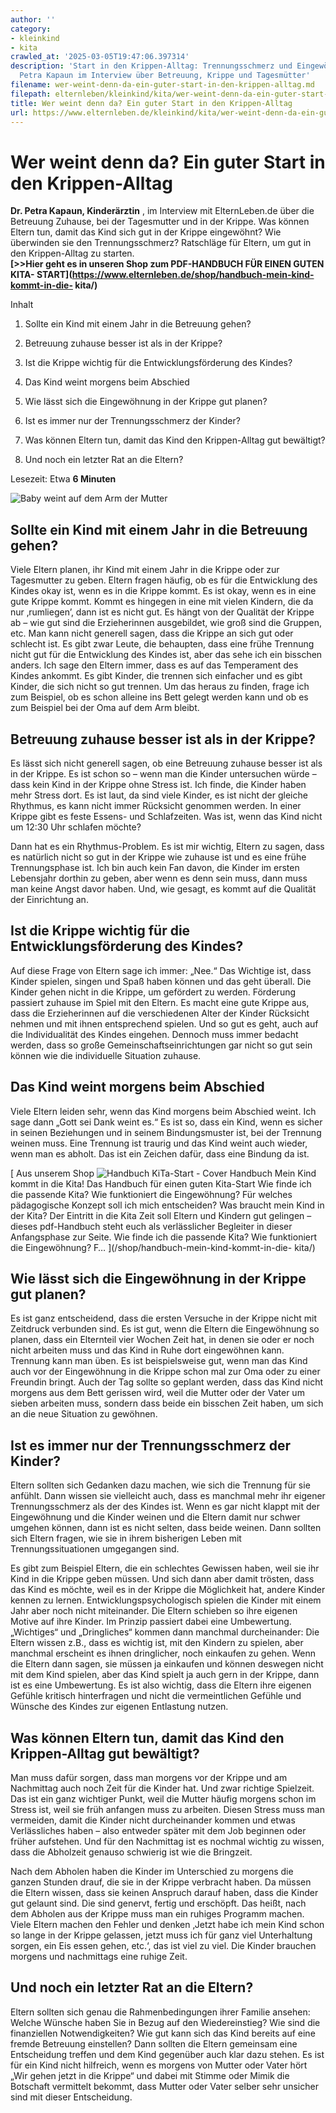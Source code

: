 ```yaml
---
author: ''
category:
- kleinkind
- kita
crawled_at: '2025-03-05T19:47:06.397314'
description: 'Start in den Krippen-Alltag: Trennungsschmerz und Eingewöhnung. Dr.
  Petra Kapaun im Interview über Betreuung, Krippe und Tagesmütter'
filename: wer-weint-denn-da-ein-guter-start-in-den-krippen-alltag.md
filepath: elternleben/kleinkind/kita/wer-weint-denn-da-ein-guter-start-in-den-krippen-alltag.md
title: Wer weint denn da? Ein guter Start in den Krippen-Alltag
url: https://www.elternleben.de/kleinkind/kita/wer-weint-denn-da-ein-guter-start-in-den-krippen-alltag/
---
```


#  Wer weint denn da? Ein guter Start in den Krippen-Alltag

**Dr. Petra Kapaun, Kinderärztin** , im Interview mit ElternLeben.de über die
Betreuung Zuhause, bei der Tagesmutter und in der Krippe. Was können Eltern
tun, damit das Kind sich gut in der Krippe eingewöhnt? Wie überwinden sie den
Trennungsschmerz? Ratschläge für Eltern, um gut in den Krippen-Alltag zu
starten.  
**[>>Hier geht es in unseren Shop zum PDF-HANDBUCH FÜR EINEN GUTEN KITA-
START](https://www.elternleben.de/shop/handbuch-mein-kind-kommt-in-die-
kita/)**

Inhalt

1. Sollte ein Kind mit einem Jahr in die Betreuung gehen?

2. Betreuung zuhause besser ist als in der Krippe?

3. Ist die Krippe wichtig für die Entwicklungsförderung des Kindes?

4. Das Kind weint morgens beim Abschied

5. Wie lässt sich die Eingewöhnung in der Krippe gut planen?

6. Ist es immer nur der Trennungsschmerz der Kinder?

7. Was können Eltern tun, damit das Kind den Krippen-Alltag gut bewältigt?

8. Und noch ein letzter Rat an die Eltern?

Lesezeit: Etwa **6 Minuten**

![Baby weint auf dem Arm der
Mutter](/fileadmin/_processed_/2/7/csm_Interview_Wer_weint_denn_da_0b0bfa973b.jpg)



##  Sollte ein Kind mit einem Jahr in die Betreuung gehen?

Viele Eltern planen, ihr Kind mit einem Jahr in die Krippe oder zur
Tagesmutter zu geben. Eltern fragen häufig, ob es für die Entwicklung des
Kindes okay ist, wenn es in die Krippe kommt. Es ist okay, wenn es in eine
gute Krippe kommt. Kommt es hingegen in eine mit vielen Kindern, die da nur
‚rumliegen’, dann ist es nicht gut. Es hängt von der Qualität der Krippe ab –
wie gut sind die Erzieherinnen ausgebildet, wie groß sind die Gruppen, etc.
Man kann nicht generell sagen, dass die Krippe an sich gut oder schlecht ist.
Es gibt zwar Leute, die behaupten, dass eine frühe Trennung nicht gut für die
Entwicklung des Kindes ist, aber das sehe ich ein bisschen anders. Ich sage
den Eltern immer, dass es auf das Temperament des Kindes ankommt. Es gibt
Kinder, die trennen sich einfacher und es gibt Kinder, die sich nicht so gut
trennen. Um das heraus zu finden, frage ich zum Beispiel, ob es schon alleine
ins Bett gelegt werden kann und ob es zum Beispiel bei der Oma auf dem Arm
bleibt.



##  Betreuung zuhause besser ist als in der Krippe?

Es lässt sich nicht generell sagen, ob eine Betreuung zuhause besser ist als
in der Krippe. Es ist schon so – wenn man die Kinder untersuchen würde – dass
kein Kind in der Krippe ohne Stress ist. Ich finde, die Kinder haben mehr
Stress dort. Es ist laut, da sind viele Kinder, es ist nicht der gleiche
Rhythmus, es kann nicht immer Rücksicht genommen werden. In einer Krippe gibt
es feste Essens- und Schlafzeiten. Was ist, wenn das Kind nicht um 12:30 Uhr
schlafen möchte?  
  
Dann hat es ein Rhythmus-Problem. Es ist mir wichtig, Eltern zu sagen, dass es
natürlich nicht so gut in der Krippe wie zuhause ist und es eine frühe
Trennungsphase ist. Ich bin auch kein Fan davon, die Kinder im ersten
Lebensjahr dorthin zu geben, aber wenn es denn sein muss, dann muss man keine
Angst davor haben. Und, wie gesagt, es kommt auf die Qualität der Einrichtung
an.



##  Ist die Krippe wichtig für die Entwicklungsförderung des Kindes?

Auf diese Frage von Eltern sage ich immer: „Nee.“ Das Wichtige ist, dass
Kinder spielen, singen und Spaß haben können und das geht überall. Die Kinder
gehen nicht in die Krippe, um gefördert zu werden. Förderung passiert zuhause
im Spiel mit den Eltern. Es macht eine gute Krippe aus, dass die Erzieherinnen
auf die verschiedenen Alter der Kinder Rücksicht nehmen und mit ihnen
entsprechend spielen. Und so gut es geht, auch auf die Individualität des
Kindes eingehen. Dennoch muss immer bedacht werden, dass so große
Gemeinschaftseinrichtungen gar nicht so gut sein können wie die individuelle
Situation zuhause.



##  Das Kind weint morgens beim Abschied

Viele Eltern leiden sehr, wenn das Kind morgens beim Abschied weint. Ich sage
dann „Gott sei Dank weint es.“ Es ist so, dass ein Kind, wenn es sicher in
seinen Beziehungen und in seinem Bindungsmuster ist, bei der Trennung weinen
muss. Eine Trennung ist traurig und das Kind weint auch wieder, wenn man es
abholt. Das ist ein Zeichen dafür, dass eine Bindung da ist.

[ Aus unserem Shop ![Handbuch KiTa-Start -
Cover](/fileadmin/_processed_/8/6/csm_Handbuch_KiTaStart_teaser_e4b137f97c.png)
Handbuch Mein Kind kommt in die Kita! Das Handbuch für einen guten Kita-Start
Wie finde ich die passende Kita? Wie funktioniert die Eingewöhnung? Für
welches pädagogische Konzept soll ich mich entscheiden? Was braucht mein Kind
in der Kita? Der Eintritt in die Kita Zeit soll Eltern und Kindern gut
gelingen – dieses pdf-Handbuch steht euch als verlässlicher Begleiter in
dieser Anfangsphase zur Seite. Wie finde ich die passende Kita? Wie
funktioniert die Eingewöhnung? F…  ](/shop/handbuch-mein-kind-kommt-in-die-
kita/)



##  Wie lässt sich die Eingewöhnung in der Krippe gut planen?

Es ist ganz entscheidend, dass die ersten Versuche in der Krippe nicht mit
Zeitdruck verbunden sind. Es ist gut, wenn die Eltern die Eingewöhnung so
planen, dass ein Elternteil vier Wochen Zeit hat, in denen sie oder er noch
nicht arbeiten muss und das Kind in Ruhe dort eingewöhnen kann. Trennung kann
man üben. Es ist beispielsweise gut, wenn man das Kind auch vor der
Eingewöhnung in die Krippe schon mal zur Oma oder zu einer Freundin bringt.
Auch der Tag sollte so geplant werden, dass das Kind nicht morgens aus dem
Bett gerissen wird, weil die Mutter oder der Vater um sieben arbeiten muss,
sondern dass beide ein bisschen Zeit haben, um sich an die neue Situation zu
gewöhnen.



##  Ist es immer nur der Trennungsschmerz der Kinder?

Eltern sollten sich Gedanken dazu machen, wie sich die Trennung für sie
anfühlt. Dann wissen sie vielleicht auch, dass es manchmal mehr ihr eigener
Trennungsschmerz als der des Kindes ist. Wenn es gar nicht klappt mit der
Eingewöhnung und die Kinder weinen und die Eltern damit nur schwer umgehen
können, dann ist es nicht selten, dass beide weinen. Dann sollten sich Eltern
fragen, wie sie in ihrem bisherigen Leben mit Trennungssituationen umgegangen
sind.

Es gibt zum Beispiel Eltern, die ein schlechtes Gewissen haben, weil sie ihr
Kind in die Krippe geben müssen. Und sich dann aber damit trösten, dass das
Kind es möchte, weil es in der Krippe die Möglichkeit hat, andere Kinder
kennen zu lernen. Entwicklungspsychologisch spielen die Kinder mit einem Jahr
aber noch nicht miteinander. Die Eltern schieben so ihre eigenen Motive auf
ihre Kinder. Im Prinzip passiert dabei eine Umbewertung. „Wichtiges“ und
„Dringliches“ kommen dann manchmal durcheinander: Die Eltern wissen z.B., dass
es wichtig ist, mit den Kindern zu spielen, aber manchmal erscheint es ihnen
dringlicher, noch einkaufen zu gehen. Wenn die Eltern dann sagen, sie müssen
ja einkaufen und können deswegen nicht mit dem Kind spielen, aber das Kind
spielt ja auch gern in der Krippe, dann ist es eine Umbewertung. Es ist also
wichtig, dass die Eltern ihre eigenen Gefühle kritisch hinterfragen und nicht
die vermeintlichen Gefühle und Wünsche des Kindes zur eigenen Entlastung
nutzen.



##  Was können Eltern tun, damit das Kind den Krippen-Alltag gut bewältigt?

Man muss dafür sorgen, dass man morgens vor der Krippe und am Nachmittag auch
noch Zeit für die Kinder hat. Und zwar richtige Spielzeit. Das ist ein ganz
wichtiger Punkt, weil die Mutter häufig morgens schon im Stress ist, weil sie
früh anfangen muss zu arbeiten. Diesen Stress muss man vermeiden, damit die
Kinder nicht durcheinander kommen und etwas Verlässliches haben – also
entweder später mit dem Job beginnen oder früher aufstehen. Und für den
Nachmittag ist es nochmal wichtig zu wissen, dass die Abholzeit genauso
schwierig ist wie die Bringzeit.

Nach dem Abholen haben die Kinder im Unterschied zu morgens die ganzen Stunden
drauf, die sie in der Krippe verbracht haben. Da müssen die Eltern wissen,
dass sie keinen Anspruch darauf haben, dass die Kinder gut gelaunt sind. Die
sind genervt, fertig und erschöpft. Das heißt, nach dem Abholen aus der Krippe
muss man ein ruhiges Programm machen. Viele Eltern machen den Fehler und
denken ‚Jetzt habe ich mein Kind schon so lange in der Krippe gelassen, jetzt
muss ich für ganz viel Unterhaltung sorgen, ein Eis essen gehen, etc.‘, das
ist viel zu viel. Die Kinder brauchen morgens und nachmittags eine ruhige
Zeit.



##  Und noch ein letzter Rat an die Eltern?

Eltern sollten sich genau die Rahmenbedingungen ihrer Familie ansehen: Welche
Wünsche haben Sie in Bezug auf den Wiedereinstieg? Wie sind die finanziellen
Notwendigkeiten? Wie gut kann sich das Kind bereits auf eine fremde Betreuung
einstellen? Dann sollten die Eltern gemeinsam eine Entscheidung treffen und
dem Kind gegenüber auch klar dazu stehen. Es ist für ein Kind nicht hilfreich,
wenn es morgens von Mutter oder Vater hört „Wir gehen jetzt in die Krippe“ und
dabei mit Stimme oder Mimik die Botschaft vermittelt bekommt, dass Mutter oder
Vater selber sehr unsicher sind mit dieser Entscheidung.

